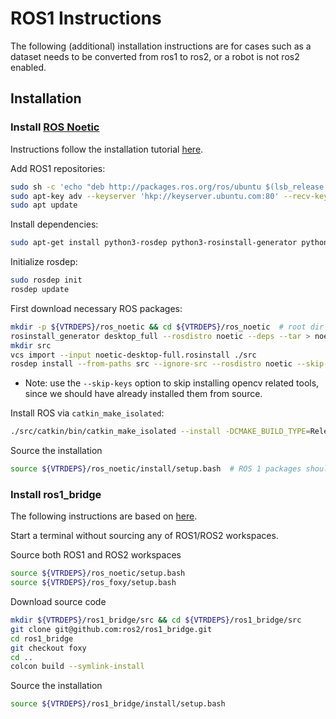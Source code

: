 # ROS1 Instructions

The following (additional) installation instructions are for cases such as a dataset needs to be converted from ros1 to ros2, or a robot is not ros2 enabled.

## Installation

### Install [ROS Noetic](https://www.ros.org/)

Instructions follow the installation tutorial [here](http://wiki.ros.org/noetic/Installation/Source).

Add ROS1 repositories:

```bash
sudo sh -c 'echo "deb http://packages.ros.org/ros/ubuntu $(lsb_release -sc) main" > /etc/apt/sources.list.d/ros-latest.list'
sudo apt-key adv --keyserver 'hkp://keyserver.ubuntu.com:80' --recv-key C1CF6E31E6BADE8868B172B4F42ED6FBAB17C654
sudo apt update
```

Install dependencies:

```bash
sudo apt-get install python3-rosdep python3-rosinstall-generator python3-vcstool build-essential
```

Initialize rosdep:

```bash
sudo rosdep init
rosdep update
```

First download necessary ROS packages:

```bash
mkdir -p ${VTRDEPS}/ros_noetic && cd ${VTRDEPS}/ros_noetic  # root dir for ROS1
rosinstall_generator desktop_full --rosdistro noetic --deps --tar > noetic-desktop-full.rosinstall
mkdir src
vcs import --input noetic-desktop-full.rosinstall ./src
rosdep install --from-paths src --ignore-src --rosdistro noetic --skip-keys="libopencv-dev python3-opencv" -y
```

- Note: use the `--skip-keys` option to skip installing opencv related tools, since we should have already installed them from source.

Install ROS via `catkin_make_isolated`:

```bash
./src/catkin/bin/catkin_make_isolated --install -DCMAKE_BUILD_TYPE=Release --install-space ${VTRDEPS}/ros_noetic/install
```

Source the installation

```bash
source ${VTRDEPS}/ros_noetic/install/setup.bash  # ROS 1 packages should always extend this workspace.
```

### Install ros1_bridge

The following instructions are based on [here](https://github.com/ros2/ros1_bridge).

Start a terminal without sourcing any of ROS1/ROS2 workspaces.

Source both ROS1 and ROS2 workspaces

```bash
source ${VTRDEPS}/ros_noetic/setup.bash
source ${VTRDEPS}/ros_foxy/setup.bash
```

Download source code

```bash
mkdir ${VTRDEPS}/ros1_bridge/src && cd ${VTRDEPS}/ros1_bridge/src
git clone git@github.com:ros2/ros1_bridge.git
cd ros1_bridge
git checkout foxy
cd ..
colcon build --symlink-install
```

Source the installation

```bash
source ${VTRDEPS}/ros1_bridge/install/setup.bash
```